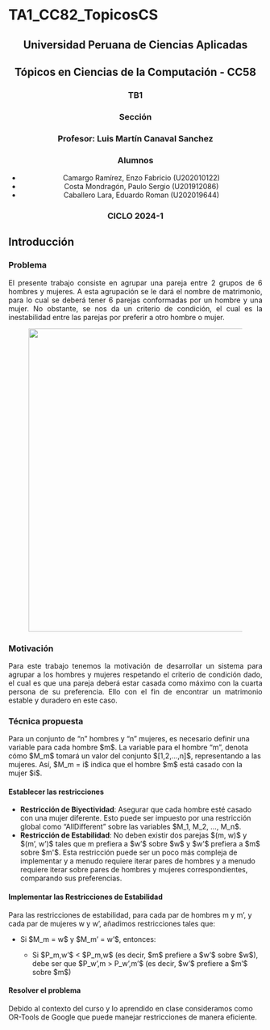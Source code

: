# TA1_CC82_TopicosCS

 <h2 align="center">Universidad Peruana de Ciencias Aplicadas</h2>
<h2 align="center">Tópicos en Ciencias de la Computación - CC58</h2>
 
<h3 align="center"> TB1</h3>
 
<h3 align="center"> Sección</h3>
<h3 align="center"> Profesor: Luis Martín Canaval Sanchez</h3>
<h3 align="center"> Alumnos</h3>
 <ul>
   <li align="center">Camargo Ramírez, Enzo Fabricio (U202010122)</li>
   <li align="center">Costa Mondragón, Paulo Sergio (U201912086)</li>
   <li align="center">Caballero Lara, Eduardo Roman (U202019644)</li>
 </ul>
 
 
 <h3 align="center">CICLO 2024-1</h3>


## Introducción
### Problema
<p align="justify">
El presente trabajo consiste en agrupar una pareja entre 2 grupos de 6 hombres y mujeres. A esta agrupación se le dará el nombre de matrimonio, para lo cual se deberá tener 6 parejas conformadas por un hombre y una mujer. No obstante, se nos da un criterio de condición, el cual es la inestabilidad entre las parejas por preferir a otro hombre o mujer.
 </p>
<p align="center">
 <figure>
  <img width="600" src="https://github.com/PSCostaM/TA1_CC82_TopicosCS/assets/48858434/dcadf064-99d3-425d-b632-e5ab98e7e144">
 </figure>
</p>

### Motivación

<p align="justify">
 Para este trabajo tenemos la motivación de desarrollar un sistema para agrupar a los hombres y mujeres respetando el criterio de condición dado, el cual es que una pareja deberá estar casada como máximo con la cuarta persona de su preferencia. Ello con el fin de encontrar un matrimonio estable y duradero en este caso.
</p>

### Técnica propuesta

<p align="justifiy">
Para un conjunto de “n” hombres y “n” mujeres, es necesario definir una variable para cada hombre $m$. La variable para el hombre “m”, denota cómo $M_m$ tomará un valor del conjunto $[1,2,...,n]$, representando a las mujeres. Así, $M_m = i$ indica que el hombre $m$ está casado con la mujer $i$.
</p>

#### Establecer las restricciones
<p align="justify">
<ul>
<li><b>Restricción de Biyectividad</b>: Asegurar que cada hombre esté casado con una mujer diferente. Esto puede ser impuesto por una restricción global como “AllDifferent” sobre las variables $M_1, M_2, …, M_n$.</li>
<li><b>Restricción de Estabilidad</b>: No deben existir dos parejas $(m, w)$ y $(m’, w’)$  tales que m prefiera a $w’$ sobre $w$ y $w’$ prefiera a $m$ sobre $m'$. Esta restricción puede ser un poco más compleja de implementar y a menudo requiere iterar pares de hombres y a menudo requiere iterar sobre pares de hombres y mujeres correspondientes, comparando sus preferencias.
 </li>
 </ul>
</p>

#### Implementar las Restricciones de Estabilidad
<p>
Para las restricciones de estabilidad, para cada par de hombres m y m’, y cada par de mujeres w y w’, añadimos restricciones tales que:
 <ul>
<li>Si $M_m = w$ y $M_m’ = w’$, entonces:</li>
<ul>
<li>Si $P_m,w’$ < $P_m,w$ (es decir, $m$ prefiere a $w’$ sobre $w$), debe ser que $P_w’,m > P_w’,m’$ (es decir, $w’$ prefiere a $m’$ sobre $m$)</li>
</ul>
 </ul>
<h4>Resolver el problema</h4>
Debido al contexto del curso y lo aprendido en clase consideramos como OR-Tools de Google que puede manejar restricciones de manera eficiente. 
</p>

